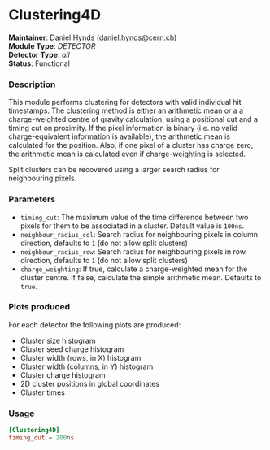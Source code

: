 # Clustering4D
**Maintainer**: Daniel Hynds (<daniel.hynds@cern.ch>)  
**Module Type**: *DETECTOR*  
**Detector Type**: *all*  
**Status**: Functional

### Description
This module performs clustering for detectors with valid individual hit timestamps. The clustering method is either an arithmetic mean or a a charge-weighted centre of gravity calculation, using a positional cut and a timing cut on proximity. If the pixel information is binary (i.e. no valid charge-equivalent information is available), the arithmetic mean is calculated for the position. Also, if one pixel of a cluster has charge zero, the arithmetic mean is calculated even if charge-weighting is selected.

Split clusters can be recovered using a larger search radius for neighbouring pixels.

### Parameters
* `timing_cut`: The maximum value of the time difference between two pixels for them to be associated in a cluster. Default value is `100ns`.
* `neighbour_radius_col`: Search radius for neighbouring pixels in column direction, defaults to `1` (do not allow split clusters)
* `neighbour_radius_row`:  Search radius for neighbouring pixels in row direction, defaults to `1` (do not allow split clusters)
* `charge_weighting`: If true, calculate a charge-weighted mean for the cluster centre. If false, calculate the simple arithmetic mean. Defaults to `true`.

### Plots produced
For each detector the following plots are produced:

* Cluster size histogram
* Cluster seed charge histogram
* Cluster width (rows, in X) histogram
* Cluster width (columns, in Y) histogram
* Cluster charge histogram
* 2D cluster positions in global coordinates
* Cluster times

### Usage
```toml
[Clustering4D]
timing_cut = 200ns
```
